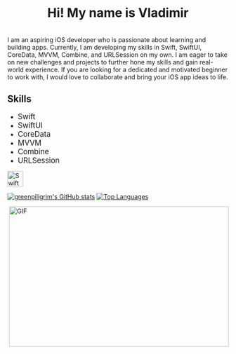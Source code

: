 <h1 align="center">
Hi! My name is Vladimir</h1>
<br>
<div>
 I am an aspiring iOS developer who is passionate about learning and building apps. Currently, I am developing my skills in Swift, SwiftUI, CoreData, MVVM, Combine, and URLSession on my own. I am eager to take on new challenges and projects to further hone my skills and gain real-world experience. If you are looking for a dedicated and motivated beginner to work with, I would love to collaborate and bring your iOS app ideas to life.  
 


## Skills

- <span style="font-size: 1.2em;">Swift</span>
- <span style="font-size: 1.2em;">SwiftUI</span>
- <span style="font-size: 1.2em;">CoreData</span>
- <span style="font-size: 1.2em;">MVVM</span>
- <span style="font-size: 1.2em;">Combine</span>
- <span style="font-size: 1.2em;">URLSession</span> 

<p align="left"> <a href="https://developer.apple.com/swift/" target="_blank" rel="noreferrer"><img src="https://raw.githubusercontent.com/danielcranney/readme-generator/main/public/icons/skills/swift-colored.svg" width="36" height="36" alt="Swift" /></a>  </p> 
 


<a href="http://www.github.com/greenpiligrim"><img src="https://github-readme-stats.vercel.app/api?username=greenpiligrim&show_icons=true&hide=&count_private=true&title_color=0891b2&text_color=ffffff&icon_color=0891b2&bg_color=1c1917&hide_border=true&show_icons=true" alt="greenpiligrim's GitHub stats" /></a>
<a href="https://github.com/greenpiligrim" align="left"><img src="https://github-readme-stats.vercel.app/api/top-langs/?username=greenpiligrim&langs_count=10&title_color=0891b2&text_color=ffffff&icon_color=0891b2&bg_color=1c1917&hide_border=true&locale=en&custom_title=Top%20%Languages" alt="Top Languages" /></a>


<img align="right" alt="GIF" src="https://github.com/abhisheknaiidu/abhisheknaiidu/blob/master/code.gif?raw=true" width="500" height="320" />
